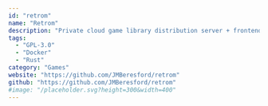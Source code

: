 ```yaml
---
id: "retrom"
name: "Retrom"
description: "Private cloud game library distribution server + frontend/launcher."
tags:
  - "GPL-3.0"
  - "Docker"
  - "Rust"
category: "Games"
website: "https://github.com/JMBeresford/retrom"
github: "https://github.com/JMBeresford/retrom"
#image: "/placeholder.svg?height=300&width=400"
---
```


